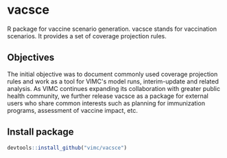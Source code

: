 # vacsce
R package for vaccine scenario generation. vacsce stands for vaccination scenarios. It provides a set of coverage projection rules.

## Objectives
The initial objective was to document commonly used coverage projection rules and work as a tool for VIMC's model runs, interim-update and related analysis. As VIMC continues expanding its collaboration with greater public health community, we further release vacsce as a package for external users who share common interests such as planning for immunization programs, assessment of vaccine impact, etc.

## Install package
```r
devtools::install_github("vimc/vacsce")
```
